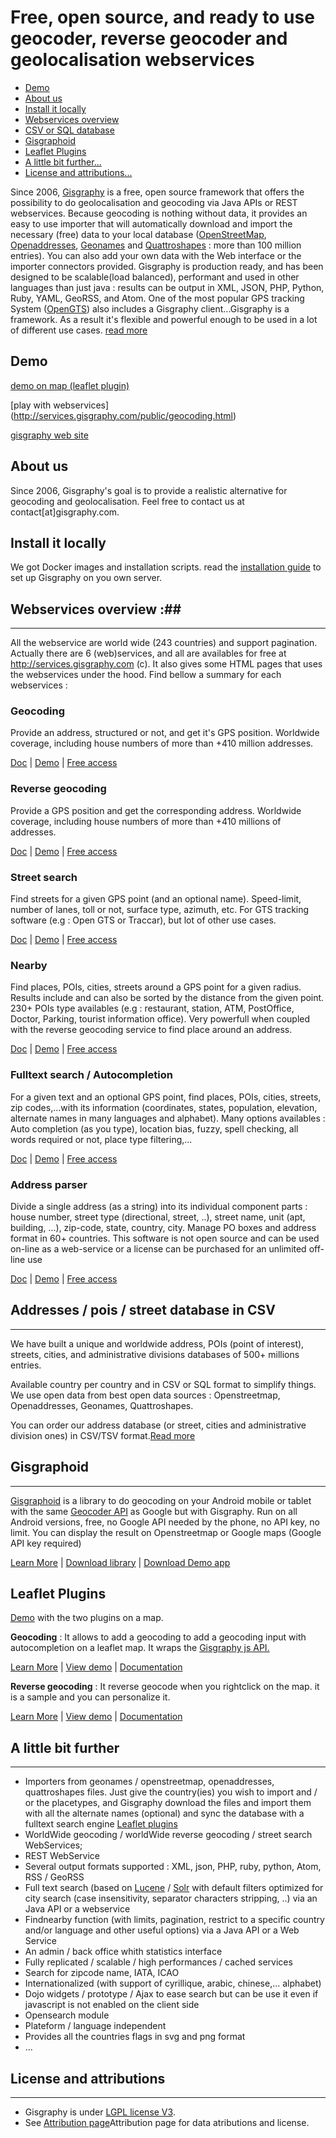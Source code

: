 # Free, open source, and ready to use geocoder, reverse geocoder and geolocalisation webservices
* [Demo](#demo)
* [About us](#about-us)
* [Install it locally](##install-it-locally)
* [Webservices overview](#webservices-overview-)
* [CSV or SQL database](#Addresses-/-pois-/-street-database-in-CSV )
* [Gisgraphoid](#gisgraphoid)
* [Leaflet Plugins](#leaflet-plugins)
* [A little bit further...](#a-little-bit-further)
* [License and attributions...](#license)


Since 2006, [Gisgraphy](https://www.gisgraphy.com) is a free, open source framework that offers the possibility to do geolocalisation and geocoding
		via Java APIs or REST webservices. Because geocoding is nothing without data, it provides an easy to use importer that
		will automatically download and import the necessary (free) data to your local database ([OpenStreetMap](http://www.openstreetmap.org), [Openaddresses](https://openaddresses.io/), [Geonames](http://www.geonames.org/) and [Quattroshapes](http://www.quattroshapes.com) : more than 100 million
		entries). You can also add your own data with the Web interface or the importer connectors provided. Gisgraphy is
		production ready, and has been designed to be scalable(load balanced), performant and used in other languages than
		just java : results can be output in XML, JSON, PHP, Python, Ruby, YAML, GeoRSS, and Atom. One of the most popular GPS
		tracking System ([OpenGTS](http://opengts.sourceforge.net/)) also includes a Gisgraphy client...Gisgraphy
		is a framework. As a result it's flexible and powerful enough to be used in a lot of different use cases. [read more](https://www.gisgraphy.com/documentation/quick-start.php) 

## Demo ##
[demo on map (leaflet plugin)](http://services.gisgraphy.com)

[play with webservices] (http://services.gisgraphy.com/public/geocoding.html)

[gisgraphy web site](https://www.gisgraphy.com)

## About us ##
Since 2006, Gisgraphy's goal is to provide a realistic alternative for geocoding and geolocalisation. Feel free to contact us at contact[at]gisgraphy.com.

## Install it locally ##
We got Docker images and installation scripts. read the [installation guide](http://www.gisgraphy.com/documentation/installation/index.php) to set up Gisgraphy on you own server.

## Webservices overview :##
-----------------

All the webservice are world wide (243 countries) and support pagination. Actually there are 6 (web)services, and all
		are availables for free at http://services.gisgraphy.com (c). It also gives
		some HTML pages that uses the webservices under the hood. Find bellow a summary for each webservices :

### Geocoding ###

Provide an address, structured or not, and get it's GPS position. Worldwide coverage, including house numbers of more than +410 million addresses.

[Doc](https://www.gisgraphy.com/documentation/user-guide.php#geocodingservice) | [Demo](http://services.gisgraphy.com/public/geocoding.html) | [Free access](https://www.gisgraphy.com/free-access.php)
			
###	Reverse geocoding ###
Provide a GPS position and get the corresponding address. Worldwide coverage, including house numbers of more than +410 millions of addresses.

[Doc](https://www.gisgraphy.com/documentation/user-guide.php#streetservice) | [Demo](http://services.gisgraphy.com/public/reverse_geocoding_worldwide.html) | [Free
					access](https://www.gisgraphy.com/free-access.php)
			
### Street search ###
Find streets for a given GPS point (and an optional name). Speed-limit, number of lanes, toll or not, surface type, azimuth, etc. For GTS tracking software (e.g : Open GTS or Traccar), but lot of other use cases.

[Doc](https://www.gisgraphy.com/documentation/user-guide.php#streetservice) | [Demo](https://services.gisgraphy.com/public/streetSearch.html) | [Free
					access](https://www.gisgraphy.com/free-access.php)
			
### Nearby ###
Find places, POIs, cities, streets around a GPS point for a given radius. Results include and can also be sorted by the distance from the given point. 230+ POIs type availables (e.g : restaurant, station, ATM, PostOffice, Doctor, Parking, tourist information office). Very powerfull when coupled with the reverse geocoding service to find place around an address.

[Doc](https://www.gisgraphy.com/documentation/user-guide.php#geolocservice) | [Demo](http://services.gisgraphy.com/ajaxgeolocsearch.html) | [Free access](https://www.gisgraphy.com/free-access.php)
			
### Fulltext search / Autocompletion ###
For a given text and an optional GPS point, find places, POIs, cities, streets, zip codes,...with its information (coordinates, states, population, elevation, alternate names in many languages and alphabet). Many options availables : Auto completion (as you type), location bias, fuzzy, spell checking, all words required or not, place type filtering,...

[Doc](https://www.gisgraphy.com/documentation/user-guide.php#fulltextservice) | [Demo](http://services.gisgraphy.com/) | [Free access](https://www.gisgraphy.com/free-access.php)
			
### Address parser ###

Divide a single address (as a string) into its individual component parts : house number, street type (directional, street, ..), street name, unit (apt, building, ...), zip-code, state, country, city. Manage PO boxes and address format in 60+ countries. This software is not open source and can be used on-line as a web-service or a license can be purchased for an unlimited off-line use

[Doc](https://address-parser.net) |  [Demo](https://address-parser.net/try.php) | [Free
					access](https://www.gisgraphy.com/free-access.php)
			

## Addresses / pois / street database in CSV ##
-----------------

We have built a unique and worldwide address, POIs (point of interest), streets, cities, and administrative divisions databases of 500+ millions entries.

Available country per country and in CSV or SQL format to simplify things. We use open data from best open data sources : Openstreetmap, Openaddresses, Geonames, Quattroshapes.

You can order our address database (or street, cities and administrative division ones) in CSV/TSV format.[Read more](https://www.gisgraphy.com/data/index.php)


## Gisgraphoid ###
-----------------
[Gisgraphoid](https://www.gisgraphy.com/gisgraphoid.htm) is a library to do geocoding on your Android mobile or tablet with the same
		[Geocoder API](http://developer.android.com/reference/android/location/Geocoder.html) as Google but with
		Gisgraphy. Run on all Android versions, free, no Google API needed by the phone, no API key, no limit. You can display
		the result on Openstreetmap or Google maps (Google API key required)

[Learn More](https://www.gisgraphy.com/gisgraphoid.htm) | [Download library](https://www.gisgraphy.com/gisgraphoid.htm#download) | [Download Demo app](https://www.gisgraphy.com/gisgraphoid.htm#demo)

## Leaflet Plugins  ##
[Demo](http://services.gisgraphy.com/static/leaflet/index.html) with the two plugins on a map.

**Geocoding** : It allows to add a geocoding to add a geocoding input with autocompletion on a leaflet map. It wraps the [Gisgraphy js API.](https://www.gisgraphy.com/documentation/leaflet.php#jsapi)

[Learn More](https://www.gisgraphy.com/documentation/leaflet.php) | [View demo](http://services.gisgraphy.com/static/leaflet/gisgraphy-geocoder-leaflet-demo.html) | [Documentation](https://github.com/gisgraphy/gisgraphy-leaflet-plugin/blob/master/leaflet/doc.md)

**Reverse geocoding** :
                It reverse geocode when you rightclick on the map. it is a sample and you can personalize it.

[Learn More](https://www.gisgraphy.com/documentation/leaflet.php) | [View demo](http://services.gisgraphy.com/static/leaflet/gisgraphy-reverse-geocoder-leaflet-demo.html) | [Documentation](https://github.com/gisgraphy/gisgraphy-leaflet-plugin/blob/master/leaflet/doc.md)
             

## A little bit further ###
-----------------
*   Importers from geonames / openstreetmap, openaddresses, quattroshapes files. Just give the country(ies) you wish to import and / or the placetypes, and Gisgraphy download the files and import them with all the alternate names
		(optional) and sync the database with a fulltext search engine
	[Leaflet plugins](https://www.gisgraphy.com/documentation/leaflet.php)
*   WorldWide geocoding / worldWide reverse geocoding / street search WebServices;
	<li>REST WebService
*   Several output formats supported : XML, json, PHP, ruby, python, Atom, RSS / GeoRSS
*   Full text search (based on [Lucene](http://lucene.apache.org/java/) / [Solr](http://lucene.apache.org/solr/) with default filters optimized for city search (case insensitivity,
		separator characters stripping, ..) via an Java API or a webservice
*   Findnearby function (with limits, pagination, restrict to a specific country and/or language and other useful
		options) via a Java API or a Web Service
*   An admin / back office whith statistics interface
*   Fully replicated / scalable / high performances / cached services
*   Search for zipcode name, IATA, ICAO
*   Internationalized (with support of cyrillique, arabic, chinese,... alphabet)
*   Dojo widgets / prototype / Ajax to ease search but can be use it even if javascript is not enabled on the
		client side
*   Opensearch module
*   Plateform / language independent
*   Provides all the countries flags in svg and png format
*   ...

## License and attributions ###
-----------------
*   Gisgraphy is under [LGPL license V3](https://github.com/gisgraphy/gisgraphy/blob/master/LICENSE.txt).
*   See [Attribution page](https://www.gisgraphy.com/attributions.html)Attribution page for data atributions and license.
